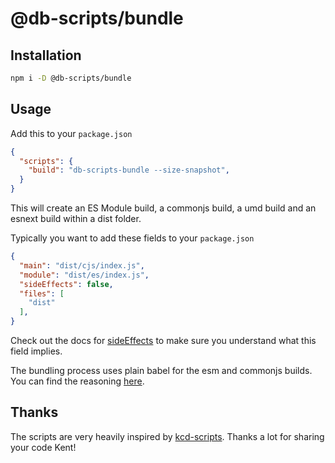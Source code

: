 # @db-scripts/bundle

## Installation

```bash
npm i -D @db-scripts/bundle
```

## Usage

Add this to your `package.json`

```json
{
  "scripts": {
    "build": "db-scripts-bundle --size-snapshot",
  }
}
```

This will create an ES Module build, a commonjs build, a umd build and an esnext build within a dist folder.

Typically you want to add these fields to your `package.json`

```json
{
  "main": "dist/cjs/index.js",
  "module": "dist/es/index.js",
  "sideEffects": false,
  "files": [
    "dist"
  ],
}
```

Check out the docs for [sideEffects](https://webpack.js.org/guides/tree-shaking/#mark-the-file-as-side-effect-free) to make sure you understand what this field implies.


The bundling process uses plain babel for the esm and commonjs builds. You can find the reasoning [here](https://www.danielberndt.net/blog/2018/you-might-not-need-rollup-for-libraries).

## Thanks

The scripts are very heavily inspired by [kcd-scripts](https://github.com/kentcdodds/kcd-scripts). Thanks a lot for sharing your code Kent!

